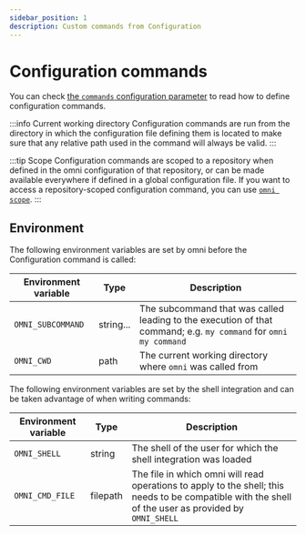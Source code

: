 ```yaml
---
sidebar_position: 1
description: Custom commands from Configuration
---
```


# Configuration commands

You can check [the `commands` configuration parameter](/reference/configuration/parameters/commands) to read how to define configuration commands.

:::info Current working directory
Configuration commands are run from the directory in which the configuration file defining them is located to make sure that any relative path used in the command will always be valid.
:::

:::tip Scope
Configuration commands are scoped to a repository when defined in the omni configuration of that repository, or can be made available everywhere if defined in a global configuration file. If you want to access a repository-scoped configuration command, you can use [`omni scope`](/reference/builtin-commands/scope).
:::

## Environment

The following environment variables are set by omni before the Configuration command is called:

| Environment variable | Type | Description |
|----------------------|------|-------------|
| `OMNI_SUBCOMMAND` | string... | The subcommand that was called leading to the execution of that command; e.g. `my command` for `omni my command` |
| `OMNI_CWD` | path | The current working directory where `omni` was called from |

The following environment variables are set by the shell integration and can be taken advantage of when writing commands:

| Environment variable | Type | Description |
|----------------------|------|-------------|
| `OMNI_SHELL` | string | The shell of the user for which the shell integration was loaded |
| `OMNI_CMD_FILE` | filepath | The file in which omni will read operations to apply to the shell; this needs to be compatible with the shell of the user as provided by `OMNI_SHELL` |
